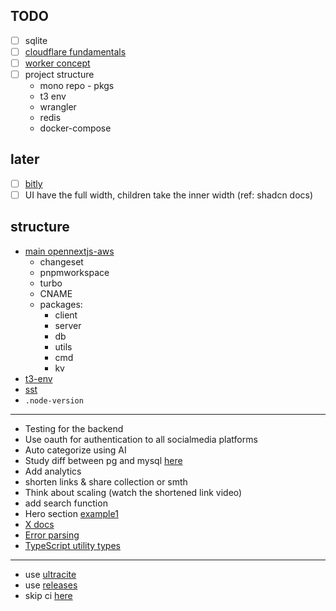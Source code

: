 ## TODO

- [ ] sqlite
- [ ] [cloudflare fundamentals](https://developers.cloudflare.com/fundamentals/)
- [ ] [worker concept](https://developers.cloudflare.com/workers/)
- [ ] project structure
  - mono repo - pkgs
  - t3 env
  - wrangler
  - redis
  - docker-compose

## later

- [ ] [bitly](https://www.youtube.com/watch?v=qSJAvd5Mgio)
- [ ] UI have the full width, children take the inner width (ref: shadcn docs)

## structure

- [main opennextjs-aws](https://github.com/opennextjs/opennextjs-aws)
  - changeset
  - pnpmworkspace
  - turbo
  - CNAME
  - packages:
    - client
    - server
    - db
    - utils
    - cmd
    - kv
- [t3-env](https://github.com/t3-oss/t3-env)
- [sst](https://github.com/sst/sst)
- `.node-version`

---

- Testing for the backend
- Use oauth for authentication to all socialmedia platforms
- Auto categorize using AI
- Study diff between pg and mysql [here](https://x.com/hnasr/status/1859366187534254274)
- Add analytics
- shorten links & share collection or smth
- Think about scaling (watch the shortened link video)
- add search function
- Hero section [example1](https://21st.dev/nubmaster4568/hero-section-nexus/demo-home-page)
- [X docs](https://developer.twitter.com/apitools/api?endpoint=/2/users/%7Bid%7D/bookmarks&method=post)
- [Error parsing](https://x.com/haydenbleasel/status/1927033002464251904?s=48)
- [TypeScript utility types](https://x.com/karabharat/status/1927037592249250007?s=48)

---

- use [ultracite](https://www.ultracite.ai/introduction)
- use [releases](https://github.com/haydenbleasel/ultracite/blob/main/.github/workflows/push.yaml)
- skip ci [here](https://github.com/haydenbleasel/ultracite/blob/main/.github/workflows/push.yaml)
